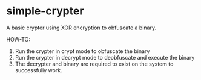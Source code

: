 # simple-crypter
A basic crypter using XOR encryption to obfuscate a binary.

HOW-TO:
1. Run the crypter in crypt mode to obfuscate the binary
2. Run the crypter in decrypt mode to deobfuscate and execute the binary
3. The decrypter and binary are required to exist on the system to successfully work.
